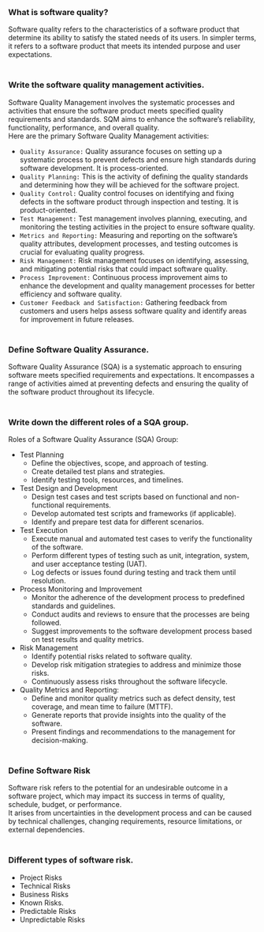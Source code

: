 ### **<br/>What is software quality?**
Software quality refers to the characteristics of a software product that determine its ability to satisfy the stated needs of its users. In simpler terms, it refers to a software product that meets its intended purpose and user expectations.

### **<br/>Write the software quality management activities.**
Software Quality Management involves the systematic processes and activities that ensure the software product meets specified quality requirements and standards. SQM aims to enhance the software’s reliability, functionality, performance, and overall quality.<br/>
Here are the primary Software Quality Management activities:<br/>
  - `Quality Assurance:` Quality assurance focuses on setting up a systematic process to prevent defects and ensure high standards during software development. It is process-oriented.
  - `Quality Planning:` This is the activity of defining the quality standards and determining how they will be achieved for the software project.
  - `Quality Control:` Quality control focuses on identifying and fixing defects in the software product through inspection and testing. It is product-oriented.
  - `Test Management:` Test management involves planning, executing, and monitoring the testing activities in the project to ensure software quality.
  - `Metrics and Reporting:` Measuring and reporting on the software’s quality attributes, development processes, and testing outcomes is crucial for evaluating quality progress.
  - `Risk Management:` Risk management focuses on identifying, assessing, and mitigating potential risks that could impact software quality.
  - `Process Improvement:` Continuous process improvement aims to enhance the development and quality management processes for better efficiency and software quality.
  - ``Customer Feedback and Satisfaction:`` Gathering feedback from customers and users helps assess software quality and identify areas for improvement in future releases.

### **<br/>Define Software Quality Assurance.**
Software Quality Assurance (SQA) is a systematic approach to ensuring software meets specified requirements and expectations. It encompasses a range of activities aimed at preventing defects and ensuring the quality of the software product throughout its lifecycle.<br/>

### **<br/>Write down the different roles of a SQA group.**
Roles of a Software Quality Assurance (SQA) Group:<br/>
  - Test Planning
      - Define the objectives, scope, and approach of testing.
      - Create detailed test plans and strategies.
      - Identify testing tools, resources, and timelines.
 - Test Design and Development
      - Design test cases and test scripts based on functional and non-functional requirements.
      - Develop automated test scripts and frameworks (if applicable).
      - Identify and prepare test data for different scenarios.
 - Test Execution
     - Execute manual and automated test cases to verify the functionality of the software.  
     - Perform different types of testing such as unit, integration, system, and user acceptance testing (UAT).
     - Log defects or issues found during testing and track them until resolution.
 - Process Monitoring and Improvement
     - Monitor the adherence of the development process to predefined standards and guidelines.
     - Conduct audits and reviews to ensure that the processes are being followed.
     - Suggest improvements to the software development process based on test results and quality metrics.
  - Risk Management
      - Identify potential risks related to software quality.
      - Develop risk mitigation strategies to address and minimize those risks.
      - Continuously assess risks throughout the software lifecycle.
  - Quality Metrics and Reporting:
      - Define and monitor quality metrics such as defect density, test coverage, and mean time to failure (MTTF).
      - Generate reports that provide insights into the quality of the software.
      - Present findings and recommendations to the management for decision-making.


### **<br/>Define Software Risk**
Software risk refers to the potential for an undesirable outcome in a software project, which may impact its success in terms of quality, schedule, budget, or performance.<br/> It arises from uncertainties in the development process and can be caused by technical challenges, changing requirements, resource limitations, or external dependencies. 

### **<br/>Different types of software risk.**
  - Project Risks
  - Technical Risks
  - Business Risks
  - Known Risks.
  - Predictable Risks
  - Unpredictable Risks



